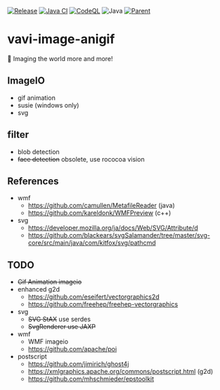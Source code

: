 [![Release](https://jitpack.io/v/umjammer/vavi-image-anigif.svg)](https://jitpack.io/#umjammer/vavi-image-anigif)
[![Java CI](https://github.com/umjammer/vavi-image-anigif/actions/workflows/maven.yml/badge.svg)](https://github.com/umjammer/vavi-image-anigif/actions/workflows/maven.yml)
[![CodeQL](https://github.com/umjammer/vavi-image-anigif/actions/workflows/codeql-analysis.yml/badge.svg)](https://github.com/umjammer/vavi-image-anigif/actions/workflows/codeql-analysis.yml)
![Java](https://img.shields.io/badge/Java-17-b07219)
[![Parent](https://img.shields.io/badge/Parent-vavi--image--sandbox-pink)](https://github.com/umjammer/vavi-image-sandbox)

# vavi-image-anigif

🎨 Imaging the world more and more!

## ImageIO

  * gif animation
  * susie (windows only)
  * svg

## filter

  * blob detection
  * ~~face detection~~ obsolete, use rococoa vision 

## References

 * wmf
   * https://github.com/camullen/MetafileReader (java)
   * https://github.com/kareldonk/WMFPreview (c++)
 * svg
   * https://developer.mozilla.org/ja/docs/Web/SVG/Attribute/d
   * https://github.com/blackears/svgSalamander/tree/master/svg-core/src/main/java/com/kitfox/svg/pathcmd

## TODO

 * ~~Gif Animation imageio~~
 * enhanced g2d
   * https://github.com/eseifert/vectorgraphics2d
   * https://github.com/freehep/freehep-vectorgraphics
 * svg
   * ~~SVG StAX~~ use serdes
   * ~~SvgRenderer use JAXP~~
 * wmf
   * WMF imageio
   * https://github.com/apache/poi
 * postscript
   * https://github.com/jimirich/ghost4j
   * https://xmlgraphics.apache.org/commons/postscript.html (g2d)
   * https://github.com/mhschmieder/epstoolkit